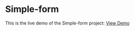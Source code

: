 # Simple-form

This is the live demo of the Simple-form project: [View Demo](https://deft-vacherin-1176ff.netlify.app/)